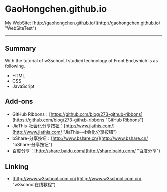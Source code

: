 # GaoHongchen.github.io

My WebSite:
[http://gaohongchen.github.io/](http://gaohongchen.github.io/ "WebSiteTest")

----------

## Summary
With the tutorial of w3school,I studied technology of Front End,which is as following.

* HTML 
* CSS 
* JavaScript

## Add-ons
* GitHub Ribbons：[https://github.com/blog/273-github-ribbons](https://github.com/blog/273-github-ribbons "GitHub Ribbons")
* JiaThis-社会化分享按钮：[http://www.jiathis.com/](http://www.jiathis.com/ "JiaThis--社会化分享按钮")
* bShare-分享按钮：[http://www.bshare.cn/](http://www.bshare.cn/ "bShare-分享按钮")
* 百度分享：[http://share.baidu.com/](http://share.baidu.com/ "百度分享")

## Linking
* [http://www.w3school.com.cn/](http://www.w3school.com.cn/ "w3school在线教程")